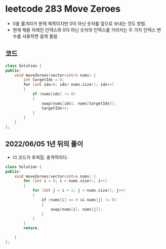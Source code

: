 # leetcode 283 Move Zeroes

- 0을 옮겨라가 문제 제목이지만 0이 아닌 숫자를 앞으로 보내는 것도 방법.
- 현재 채울 차례인 인덱스와 0이 아닌 숫자의 인덱스를 가리키는 두 가지 인덱스 변수를 사용하면 쉽게 풀림



## 코드

```c++
class Solution {
public:
    void moveZeroes(vector<int>& nums) {
        int targetIdx = 0;
        for (int idx=0; idx< nums.size(); idx++)
        {
            if (nums[idx] != 0)
            {
                swap(nums[idx], nums[targetIdx]);
                targetIdx++;
            }
        }
    }
};
```



## 2022/06/05 1년 뒤의 풀이

- 더 코드가 후져짐. 충격적이다. 

```c++
class Solution {
public:
    void moveZeroes(vector<int>& nums) {
        for (int i = 0; i < nums.size(); i++)
		{
			for (int j = i + 1; j < nums.size(); j++)
			{
				if (nums[i] == 0 && nums[j] != 0)
				{
					swap(nums[i], nums[j]);
				}
			}
		}
		return;

    }
};
```

